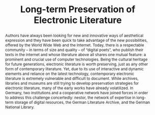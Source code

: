 ---
abstract: 'Authors have always been looking for new and innovative ways of aesthetical
  expression and they have been quick to take advantage of the new possibilities,
  offered by the World Wide Web and the Internet. Today, there is a respectable community
  – in terms of size and quality – of “digital poets”, who publish their texts in
  the internet and whose literature above all shares one mutual feature: a prominent
  and crucial use of computer technologies. Being the cultural heritage for future
  generations, electronic literature is worth preserving, just as any other form of
  contemporary literature. Yet, due to its use of interactive and dynamic elements
  and reliance on the latest technology, contemporary electronic literature is extremely
  vulnerable and difficult to document. While archives, libraries and museums are
  still trying to develop preservation strategies for electronic literature, many
  of the early works have already volatilized. In Germany, two institutions and a
  cooperative network have joined forces in order to address this challenge concertedly:
  nestor, the network of expertise in long-term storage of digital resources, the
  German Literature Archive, and the German National Library.'
creators:
- Schrimpf, Sabine
date: null
document_url: https://services.phaidra.univie.ac.at/api/object/o:294058/download
grand_parent: iPRES
institutions: []
keywords:
- london
landing_page_url: https://phaidra.univie.ac.at/o:294058
language: eng
layout: publication
license: CC BY-SA 3.0 AT
notes_url: null
parent: iPRES 2008
publication_type: paper
size: 336313
slides_url: null
source_name: iPRES
title: Long-term Preservation of Electronic Literature
year: 2008
---